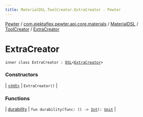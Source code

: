 ```yaml
---
title: MaterialDSL.ToolCreator.ExtraCreator - Pewter
---
```


[Pewter](../../../../index.html) / [com.ejektaflex.pewter.api.core.materials](../../../index.html) / [MaterialDSL](../../index.html) / [ToolCreator](../index.html) / [ExtraCreator](./index.html)

# ExtraCreator

`inner class ExtraCreator : `[`DSL`](../../../-d-s-l/index.html)`<`[`ExtraCreator`](./index.html)`>`

### Constructors

| [&lt;init&gt;](-init-.html) | `ExtraCreator()` |

### Functions

| [durability](durability.html) | `fun durability(func: () -> `[`Int`](https://kotlinlang.org/api/latest/jvm/stdlib/kotlin/-int/index.html)`): `[`Unit`](https://kotlinlang.org/api/latest/jvm/stdlib/kotlin/-unit/index.html) |

